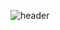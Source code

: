 
<!--
**hyjang14/hyjang14** is a ✨ _special_ ✨ repository because its `README.md` (this file) appears on your GitHub profile.

Here are some ideas to get you started:

- 🔭 I’m currently working on ...
- 🌱 I’m currently learning ...
- 👯 I’m looking to collaborate on ...
- 🤔 I’m looking for help with ...
- 💬 Ask me about ...
- 📫 How to reach me: ...
- 😄 Pronouns: ...
- ⚡ Fun fact: ...
-->
![header](https://capsule-render.vercel.app/api?type=waving&color=auto&height=300&section=header&text=welcome%20&fontSize=90&animation=twinkling&desc=👋Welcome!&descAlignY=70)

<h3 align="center"></h3>
<p align="center"></p>
 

</div><br>
</div>







